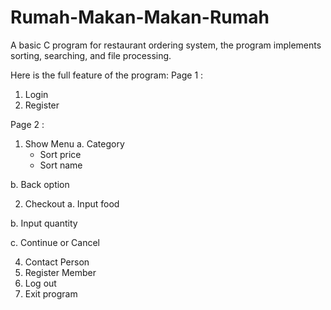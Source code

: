 # Rumah-Makan-Makan-Rumah
A basic C program for restaurant ordering system, the program implements sorting, searching, and file processing.

Here is the full feature of the program:
Page 1 :
1.	Login
2. 	Register
   
Page 2 :
1. Show Menu
  a. Category
    - Sort price
    - Sort name
      
  b.   Back option
  
2.	Checkout
  a. Input food

  b. Input quantity
  
  c. Continue or Cancel
  
4.	Contact Person
5.	Register Member
6.	Log out
7.	Exit program
 
